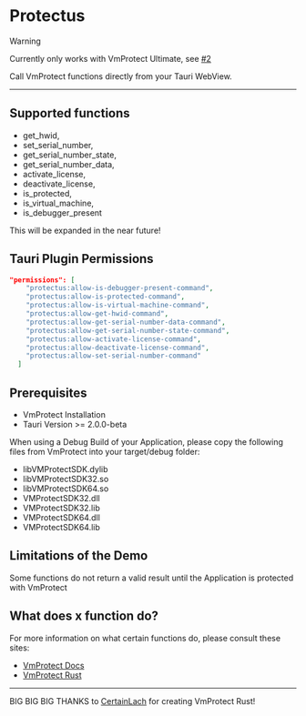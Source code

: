 # Protectus

> [!WARNING]
> Currently only works with VmProtect Ultimate, see [#2](https://github.com/Dan0xE/protectus/issues/2)

Call VmProtect functions directly from your Tauri WebView.

---

## Supported functions

- get_hwid,
- set_serial_number,
- get_serial_number_state,
- get_serial_number_data,
- activate_license,
- deactivate_license,
- is_protected,
- is_virtual_machine,
- is_debugger_present

This will be expanded in the near future!

## Tauri Plugin Permissions

```json
"permissions": [
    "protectus:allow-is-debugger-present-command",
    "protectus:allow-is-protected-command",
    "protectus:allow-is-virtual-machine-command",
    "protectus:allow-get-hwid-command",
    "protectus:allow-get-serial-number-data-command",
    "protectus:allow-get-serial-number-state-command",
    "protectus:allow-activate-license-command",
    "protectus:allow-deactivate-license-command",
    "protectus:allow-set-serial-number-command"
  ]
```

## Prerequisites

- VmProtect Installation
- Tauri Version >= 2.0.0-beta

When using a Debug Build of your Application, please copy the following files from VmProtect into your target/debug folder:

- libVMProtectSDK.dylib
- libVMProtectSDK32.so
- libVMProtectSDK64.so
- VMProtectSDK32.dll
- VMProtectSDK32.lib
- VMProtectSDK64.dll
- VMProtectSDK64.lib

## Limitations of the Demo

Some functions do not return a valid result until the Application is protected with VmProtect


## What does x function do?

For more information on what certain functions do, please consult these sites:

- [VmProtect Docs](https://vmpsoft.com/vmprotect/user-manual/)
- [VmProtect Rust](https://github.com/Dan0xE/vmprotect/tree/master)

---

BIG BIG BIG THANKS to [CertainLach](https://github.com/CertainLach/vmprotect/commits?author=CertainLach) for creating VmProtect Rust!
